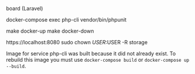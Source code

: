 board  (Laravel)

docker-compose exec php-cli vendor/bin/phpunit


make docker-up
make docker-down


https://localhost:8080
sudo chown $USER:$USER -R storage 


Image for service php-cli was built because it did not already exist. To rebuild this image you must use `docker-compose build` or `docker-compose up --build`.
